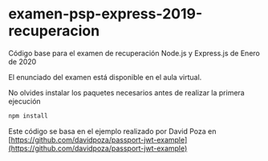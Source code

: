 # examen-psp-express-2019-recuperacion

Código base para el examen de recuperación Node.js y Express.js de Enero de 2020

El enunciado del examen está disponible en el aula virtual.

No olvides instalar los paquetes necesarios antes de realizar la primera ejecución

```bash
npm install
```

Este código se basa en el ejemplo realizado por David Poza en [https://github.com/davidpoza/passport-jwt-example](https://github.com/davidpoza/passport-jwt-example)